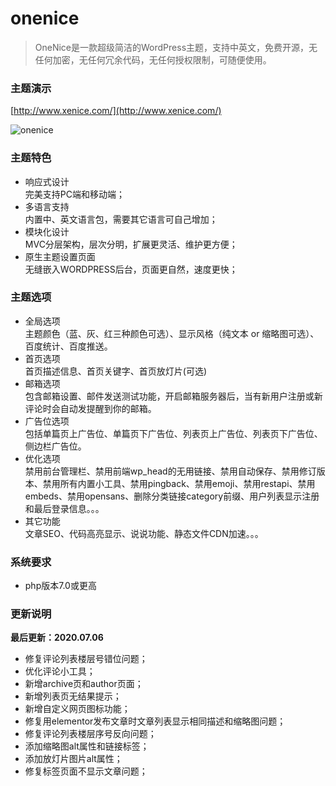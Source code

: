# onenice
> OneNice是一款超级简洁的WordPress主题，支持中英文，免费开源，无任何加密，无任何冗余代码，无任何授权限制，可随便使用。  

### 主题演示

[http://www.xenice.com/](http://www.xenice.com/)

![onenice](https://raw.githubusercontent.com/xenice/onenice/master/screenshot.png)

### 主题特色

- 响应式设计  
完美支持PC端和移动端；
- 多语言支持  
内置中、英文语言包，需要其它语言可自己增加；
- 模块化设计  
MVC分层架构，层次分明，扩展更灵活、维护更方便；
- 原生主题设置页面  
无缝嵌入WORDPRESS后台，页面更自然，速度更快；


### 主题选项
- 全局选项  
主题颜色（蓝、灰、红三种颜色可选）、显示风格（纯文本 or 缩略图可选）、百度统计、百度推送。
- 首页选项  
首页描述信息、首页关键字、首页放灯片(可选)
- 邮箱选项  
包含邮箱设置、邮件发送测试功能，开启邮箱服务器后，当有新用户注册或新评论时会自动发提醒到你的邮箱。
- 广告位选项  
包括单篇页上广告位、单篇页下广告位、列表页上广告位、列表页下广告位、侧边栏广告位。
- 优化选项  
禁用前台管理栏、禁用前端wp_head的无用链接、禁用自动保存、禁用修订版本、禁用所有内置小工具、禁用pingback、禁用emoji、禁用restapi、禁用embeds、禁用opensans、删除分类链接category前缀、用户列表显示注册和最后登录信息。。。
- 其它功能  
文章SEO、代码高亮显示、说说功能、静态文件CDN加速。。。


### 系统要求
- php版本7.0或更高


### 更新说明

**最后更新：2020.07.06**

- 修复评论列表楼层号错位问题；
- 优化评论小工具；
- 新增archive页和author页面；
- 新增列表页无结果提示；
- 新增自定义网页图标功能；
- 修复用elementor发布文章时文章列表显示相同描述和缩略图问题；
- 修复评论列表楼层序号反向问题；
- 添加缩略图alt属性和链接标签；
- 添加放灯片图片alt属性；
- 修复标签页面不显示文章问题；